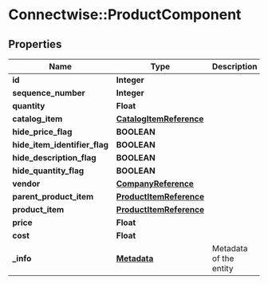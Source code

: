 # Connectwise::ProductComponent

## Properties
Name | Type | Description | Notes
------------ | ------------- | ------------- | -------------
**id** | **Integer** |  | [optional] 
**sequence_number** | **Integer** |  | [optional] 
**quantity** | **Float** |  | 
**catalog_item** | [**CatalogItemReference**](CatalogItemReference.md) |  | 
**hide_price_flag** | **BOOLEAN** |  | [optional] 
**hide_item_identifier_flag** | **BOOLEAN** |  | [optional] 
**hide_description_flag** | **BOOLEAN** |  | [optional] 
**hide_quantity_flag** | **BOOLEAN** |  | [optional] 
**vendor** | [**CompanyReference**](CompanyReference.md) |  | [optional] 
**parent_product_item** | [**ProductItemReference**](ProductItemReference.md) |  | [optional] 
**product_item** | [**ProductItemReference**](ProductItemReference.md) |  | [optional] 
**price** | **Float** |  | [optional] 
**cost** | **Float** |  | [optional] 
**_info** | [**Metadata**](Metadata.md) | Metadata of the entity | [optional] 


